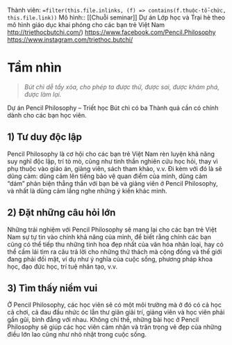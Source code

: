 Thành viên: `=filter(this.file.inlinks, (f) => contains(f.thuộc-tổ-chức, this.file.link))`
Mô hình:: [[Chuỗi seminar]]
Dự án Lớp học và Trại hè theo mô hình giáo dục khai phóng cho các bạn trẻ Việt Nam
http://triethocbutchi.com/)
https://www.facebook.com/Pencil.Philosophy
https://www.instagram.com/triethoc.butchi/

# Tầm nhìn
> _Bút chì dễ tẩy xóa, cho phép ta được thử, được sai, được khám phá, được làm lại._

Dự án Pencil Philosophy – Triết học Bút chì có ba Thành quả cần có chính dành cho các bạn học viên.

## 1) Tư duy độc lập

Pencil Philosophy là cơ hội cho các bạn trẻ Việt Nam rèn luyện khả năng suy nghĩ độc lập, trí tò mò, cũng như tinh thần nghiên cứu học hỏi, thay vì phụ thuộc vào giáo án, giảng viên, sách tham khảo, v.v. Đi kèm với đó là sẽ dũng cảm: dũng cảm lên tiếng bảo vệ quan điểm của mình, dũng cảm “dám” phản biện thẳng thắn với bạn bè và giảng viên ở Pencil Philosophy, và nhất là dũng cảm lắng nghe những ý kiến khác mình.

## 2) Đặt những câu hỏi lớn

Những trải nghiệm với Pencil Philosophy sẽ mang lại cho các bạn trẻ Việt Nam sự tự tin vào chính khả năng của mình, để biết rằng chính các bạn cũng có thể tiếp thu những tinh hoa đẹp nhất của văn hóa nhân loại, hay có thể cầm lái tìm ra câu trả lời cho những thử thách mà cộng đồng và thế giới đang phải đối mặt, ví dụ như ý nghĩa của cuộc sống, phương pháp khoa học, đạo đức học, trí tuệ nhân tạo, v.v.

## 3) Tìm thấy niềm vui

Ở Pencil Philosophy, các học viên sẽ có một môi trường mà ở đó có cả học cả chơi, cả đau đầu nhức óc lẫn thư giãn giải trí, giảng viên và học viên phải gần gũi, bình đẳng với nhau. Không chỉ thế, những bài học ở Pencil Philosophy sẽ giúp các học viên cảm nhận và trân trọng vẻ đẹp của những điều lớn lao cũng như nhỏ nhặt trong cuộc sống.
